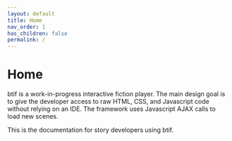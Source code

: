 ```yaml
---
layout: default
title: Home
nav_order: 1
has_children: false
permalink: /
---
```


# Home

btif is a work-in-progress interactive fiction player. The main design goal is to give the developer access to raw HTML, CSS, and Javascript code without relying on an IDE. The framework uses Javascript AJAX calls to load new scenes.

This is the documentation for story developers using btif.